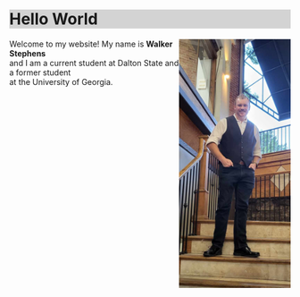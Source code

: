 <html>
<h1 style="background-color:LightGray;">Hello World</h1>
<body>
<p>
<img src="formal_picture.jpg" alt="Alt text" style= "float:right;width:200px;heigth:400px;">
Welcome to my website!  
  My name is <b>Walker Stephens</b> <br>and I am a current student at Dalton State
  and a former student<br> at the University of Georgia.</p> 
  
</body>
</html>
